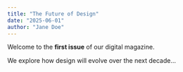 ```yaml
---
title: "The Future of Design"
date: "2025-06-01"
author: "Jane Doe"
---
```


Welcome to the **first issue** of our digital magazine.

We explore how design will evolve over the next decade...
